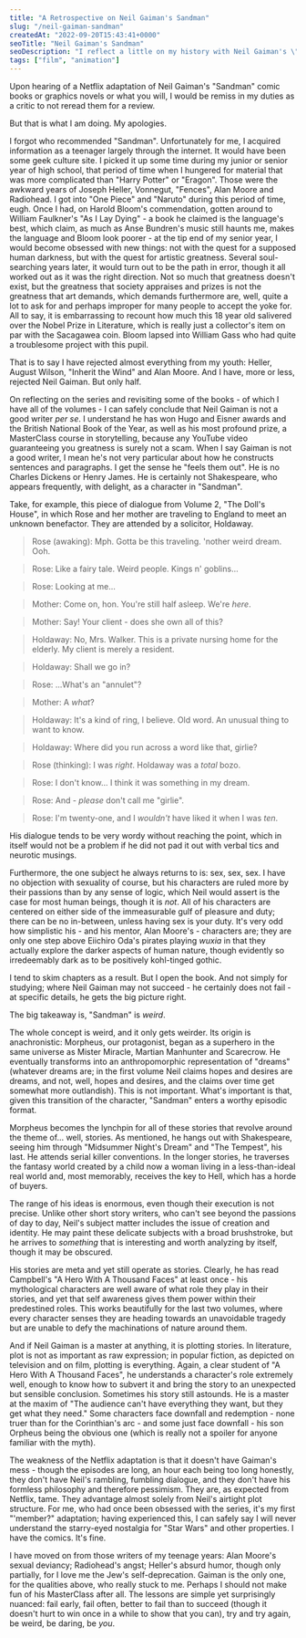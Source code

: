 ```yaml
---
title: "A Retrospective on Neil Gaiman's Sandman"
slug: "/neil-gaiman-sandman"
createdAt: "2022-09-20T15:43:41+0000"
seoTitle: "Neil Gaiman's Sandman"
seoDescription: "I reflect a little on my history with Neil Gaiman's \"Sandman\" and on the new Netflix series."
tags: ["film", "animation"]
---
```


Upon hearing of a Netflix adaptation of Neil Gaiman's "Sandman" comic books or graphics novels or what you will, I would be remiss in my duties as a critic to not reread them for a review.

But that is what I am doing. My apologies.

I forgot who recommended "Sandman". Unfortunately for me, I acquired information as a teenager largely through the internet. It would have been some geek culture site. I picked it up some time during my junior or senior year of high school, that period of time when I hungered for material that was more complicated than "Harry Potter" or "Eragon". Those were the awkward years of Joseph Heller, Vonnegut, "Fences", Alan Moore and Radiohead. I got into "One Piece" and "Naruto" during this period of time, eugh. Once I had, on Harold Bloom's commendation, gotten around to William Faulkner's "As I Lay Dying" - a book he claimed is the language's best, which claim, as much as Anse Bundren's music still haunts me, makes the language and Bloom look poorer - at the tip end of my senior year, I would become obsessed with new things: not with the quest for a supposed human darkness, but with the quest for artistic greatness. Several soul-searching years later, it would turn out to be the path in error, though it all worked out as it was the right direction. Not so much that greatness doesn't exist, but the greatness that society appraises and prizes is not the greatness that art demands, which demands furthermore are, well, quite a lot to ask for and perhaps improper for many people to accept the yoke for. All to say, it is embarrassing to recount how much this 18 year old salivered over the Nobel Prize in Literature, which is really just a collector's item on par with the Sacagawea coin. Bloom lapsed into William Gass who had quite a troublesome project with this pupil.

That is to say I have rejected almost everything from my youth: Heller, August Wilson, "Inherit the Wind" and Alan Moore. And I have, more or less, rejected Neil Gaiman. But only half.

On reflecting on the series and revisiting some of the books - of which I have all of the volumes - I can safely conclude that Neil Gaiman is not a good writer _per se_. I understand he has won Hugo and Eisner awards and the British National Book of the Year, as well as his most profound prize, a MasterClass course in storytelling, because any YouTube video guaranteeing you greatness is surely not a scam. When I say Gaiman is not a good writer, I mean he's not very particular about how he constructs sentences and paragraphs. I get the sense he "feels them out". He is no Charles Dickens or Henry James. He is certainly not Shakespeare, who appears frequently, with delight, as a character in "Sandman".

Take, for example, this piece of dialogue from Volume 2, "The Doll's House", in which Rose and her mother are traveling to England to meet an unknown benefactor. They are attended by a solicitor, Holdaway.

> Rose (awaking): Mph. Gotta be this traveling. 'nother weird dream. Ooh.

> Rose: Like a fairy tale. Weird people. Kings n' goblins...

> Rose: Looking at me...

> Mother: Come on, hon. You're still half asleep. We're _*here*_.

> Mother: Say! Your client - does she own all of this?

> Holdaway: No, Mrs. Walker. This is a private nursing home for the elderly. My client is merely a resident.

> Holdaway: Shall we go in?

> Rose: ...What's an "annulet"?

> Mother: A _*what*_?

> Holdaway: It's a kind of ring, I believe. Old word. An unusual thing to want to know.

> Holdaway: Where did you run across a word like that, girlie?

> Rose (thinking): I was _*right*_. Holdaway was a _*total*_ bozo.

> Rose: I don't know... I think it was something in my dream.

> Rose: And - _*please*_ don't call me "girlie".

> Rose: I'm twenty-one, and I _*wouldn't*_ have liked it when I was _*ten*_.

His dialogue tends to be very wordy without reaching the point, which in itself would not be a problem if he did not pad it out with verbal tics and neurotic musings.

Furthermore, the one subject he always returns to is: sex, sex, sex. I have no objection with sexuality of course, but his characters are ruled more by their passions than by any sense of logic, which Neil would assert is the case for most human beings, though it is _not_. All of his characters are centered on either side of the immeasurable gulf of pleasure and duty; there can be no in-between, unless having sex is your duty. It's very odd how simplistic his - and his mentor, Alan Moore's - characters are; they are only one step above Eiichiro Oda's pirates playing _wuxia_ in that they actually explore the darker aspects of human nature, though evidently so irredeemably dark as to be positively kohl-tinged gothic.

I tend to skim chapters as a result. But I open the book. And not simply for studying; where Neil Gaiman may not succeed - he certainly does not fail - at specific details, he gets the big picture right.

The big takeaway is, "Sandman" is _weird_.

The whole concept is weird, and it only gets weirder. Its origin is anachronistic: Morpheus, our protagonist, began as a superhero in the same universe as Mister Miracle, Martian Manhunter and Scarecrow. He eventually transforms into an anthropomorphic representation of "dreams" (whatever dreams are; in the first volume Neil claims hopes and desires are dreams, and not, well, hopes and desires, and the claims over time get somewhat more outlandish). This is not important. What's important is that, given this transition of the character, "Sandman" enters a worthy episodic format.

Morpheus becomes the lynchpin for all of these stories that revolve around the theme of... well, stories. As mentioned, he hangs out with Shakespeare, seeing him through "Midsummer Night's Dream" and "The Tempest", his last. He attends serial killer conventions. In the longer stories, he traverses the fantasy world created by a child now a woman living in a less-than-ideal real world and, most memorably, receives the key to Hell, which has a horde of buyers.

The range of his ideas is enormous, even though their execution is not precise. Unlike other short story writers, who can't see beyond the passions of day to day, Neil's subject matter includes the issue of creation and identity. He may paint these delicate subjects with a broad brushstroke, but he arrives to _something_ that is interesting and worth analyzing by itself, though it may be obscured.

His stories are meta and yet still operate as stories. Clearly, he has read Campbell's "A Hero With A Thousand Faces" at least once - his mythological characters are well aware of what role they play in their stories, and yet that self awareness gives them power within their predestined roles. This works beautifully for the last two volumes, where every character senses they are heading towards an unavoidable tragedy but are unable to defy the machinations of nature around them.

And if Neil Gaiman is a master at anything, it is plotting stories. In literature, plot is not as important as raw expression; in popular fiction, as depicted on television and on film, plotting is everything. Again, a clear student of "A Hero With A Thousand Faces", he understands a character's role extremely well, enough to know how to subvert it and bring the story to an unexpected but sensible conclusion. Sometimes his story still astounds. He is a master at the maxim of "The audience can't have everything they want, but they get what they need." Some characters face downfall and redemption - none truer than for the Corinthian's arc - and some just face downfall - his son Orpheus being the obvious one (which is really not a spoiler for anyone familiar with the myth).

The weakness of the Netflix adaptation is that it doesn't have Gaiman's mess - though the episodes are long, an hour each being too long honestly, they don't have Neil's rambling, fumbling dialogue, and they don't have his formless philosophy and therefore pessimism. They are, as expected from Netflix, tame. They advantage almost solely from Neil's airtight plot structure. For me, who had once been obsessed with the series, it's my first "'member?" adaptation; having experienced this, I can safely say I will never understand the starry-eyed nostalgia for "Star Wars" and other properties. I have the comics. It's fine.

I have moved on from those writers of my teenage years: Alan Moore's sexual deviancy; Radiohead's angst; Heller's absurd humor, though only partially, for I love me the Jew's self-deprecation. Gaiman is the only one, for the qualities above, who really stuck to me. Perhaps I should not make fun of his MasterClass after all. The lessons are simple yet surprisingly nuanced: fail early, fail often, better to fail than to succeed (though it doesn't hurt to win once in a while to show that you can), try and try again, be weird, be daring, be _you_.
